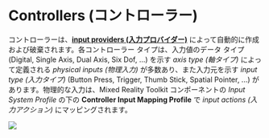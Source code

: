 # Controllers (コントローラー)

コントローラーは、[**input providers (入力プロバイダー)**](InputProviders.md) によって自動的に作成および破棄されます。各コントローラー タイプは、入力値のデータ タイプ (Digital, Single Axis, Dual Axis, Six Dof, ...) を示す *axis type (軸タイプ)* によって定義される *physical inputs (物理入力)* が多数あり、また入力元を示す *input type (入力タイプ)* (Button Press, Trigger, Thumb Stick, Spatial Pointer, ...) があります。物理的な入力は、Mixed Reality Toolkit コンポーネントの *Input System Profile* の下の **Controller Input Mapping Profile** で *input actions (入力アクション)* にマッピングされます。

<img src="../../Documentation/Images/Input/ControllerInputMapping.png" style="max-width:100%;">
